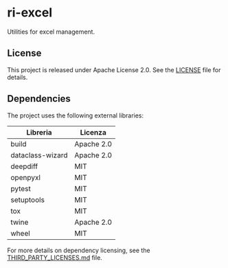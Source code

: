 # ri-excel

Utilities for excel management.

## License

This project is released under Apache License 2.0.
See the [LICENSE](LICENSE) file for details.

## Dependencies

The project uses the following external libraries:

| Libreria         | Licenza    |
|------------------|------------|
| build            | Apache 2.0 |
| dataclass-wizard | Apache 2.0 |
| deepdiff         | MIT        |
| openpyxl         | MIT        |
| pytest           | MIT        |
| setuptools       | MIT        |
| tox              | MIT        |
| twine            | Apache 2.0 |
| wheel            | MIT        |

For more details on dependency licensing, see the [THIRD_PARTY_LICENSES.md](THIRD_PARTY_LICENSES.md) file.
